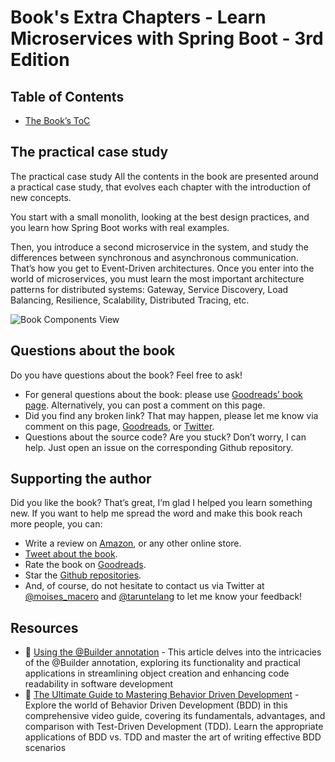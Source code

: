 # Book's Extra Chapters - Learn Microservices with Spring Boot - 3rd Edition

## Table of Contents
* [The Book’s ToC](https://link.springer.com/book/10.1007/978-1-4842-9757-5#toc)

## The practical case study
The practical case study
All the contents in the book are presented around a practical case study, that evolves each chapter with the introduction of new concepts.

You start with a small monolith, looking at the best design practices, and you learn how Spring Boot works with real examples.

Then, you introduce a second microservice in the system, and study the differences between synchronous and asynchronous communication. That’s how you get to Event-Driven architectures. Once you enter into the world of microservices, you must learn the most important architecture patterns for distributed systems: Gateway, Service Discovery, Load Balancing, Resilience, Scalability, Distributed Tracing, etc.

![Book Components View](https://thepracticaldeveloper.com/images/book/book-components-view.png)

## Questions about the book
Do you have questions about the book? Feel free to ask!

* For general questions about the book: please use [Goodreads’ book page](https://www.goodreads.com/book/show/195037991-learn-microservices-with-spring-boot-3). Alternatively, you can post a comment on this page.
* Did you find any broken link? That may happen, please let me know via comment on this page, [Goodreads](https://www.goodreads.com/book/show/195037991-learn-microservices-with-spring-boot-3), or [Twitter](https://twitter.com/taruntelang).
* Questions about the source code? Are you stuck? Don’t worry, I can help. Just open an issue on the corresponding Github repository.
   
## Supporting the author
Did you like the book? That’s great, I’m glad I helped you learn something new. If you want to help me spread the word and make this book reach more people, you can:

* Write a review on [Amazon](https://www.amazon.com/Learn-Microservices-Spring-Boot-Containerization/dp/1484297563), or any other online store.
* [Tweet about the book](https://twitter.com/intent/tweet?text=Learn%20Microservices%20with%20Spring%20Boot%203%20https://amzn.to/3N43aBc%20by%20@moises_macero%20and%20@taruntelang).
* Rate the book on [Goodreads](https://www.goodreads.com/book/show/53889379-learn-microservices-with-spring-boot-2nd-edition).
* Star the [Github repositories](https://github.com/Book-Microservices-v3).
* And, of course, do not hesitate to contact us via Twitter at [@moises_macero](https://twitter.com/moises_macero) and [@taruntelang](https://twitter.com/taruntelang) to let me know your feedback!

## Resources
- 📝 [Using the @Builder annotation](https://taruntelang.medium.com/the-builder-annotation-in-java-1fce61e5ae3d) - This article delves into the intricacies of the @Builder annotation, exploring its functionality and practical applications in streamlining object creation and enhancing code readability in software development
- 🎥 [The Ultimate Guide to Mastering Behavior Driven Development](https://youtu.be/1zzmqN4YmR4) - Explore the world of Behavior Driven Development (BDD) in this comprehensive video guide, covering its fundamentals, advantages, and comparison with Test-Driven Development (TDD). Learn the appropriate applications of BDD vs. TDD and master the art of writing effective BDD scenarios
 
<!--
## Microservice End-to-End tests with Cucumber
For this third edition, I’m creating book extensions that give you extra insights on other topics not included in the book.


### What is Cucumber?
### Why use Cucumber for microservices testing
### What is Gherkin
### How to write BDD scenarios for Spring Boot microservices
### How to use Cucumber to execute BDD scenarios
### How to integrate BDD and Cucumber with your Spring Boot microservices build process
### Testing microservices interactions with Cucumber
### Testing microservices resilience with Cucumber
### Testing microservices scalability with Cucumber
### Summary
### Resources
!>
